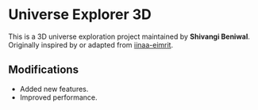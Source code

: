 # Universe Explorer 3D

This is a 3D universe exploration project maintained by **Shivangi Beniwal**.  
Originally inspired by or adapted from [iinaa-eimrit](https://github.com/iinaa-eimrit/Universe-Explorer-3D).

## Modifications
- Added new features.
- Improved performance.
